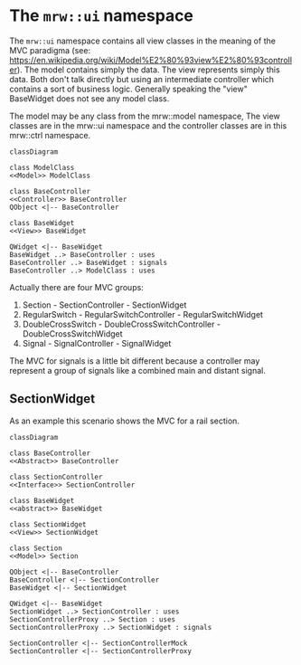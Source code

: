 # The ```mrw::ui``` namespace

The ```mrw::ui``` namespace contains all view classes in the meaning of the MVC paradigma (see: https://en.wikipedia.org/wiki/Model%E2%80%93view%E2%80%93controller). The model contains simply the data. The view represents simply this data. Both don't talk directly but using an intermediate controller which contains a sort of business logic. Generally speaking the "view" BaseWidget does not see any model class.

The model may be any class from the mrw::model namespace, The view classes are in the mrw::ui namespace and the controller classes are in this mrw::ctrl namespace.

```mermaid
classDiagram

class ModelClass
<<Model>> ModelClass

class BaseController
<<Controller>> BaseController
QObject <|-- BaseController

class BaseWidget
<<View>> BaseWidget

QWidget <|-- BaseWidget
BaseWidget ..> BaseController : uses
BaseController ..> BaseWidget : signals
BaseController ..> ModelClass : uses

```

Actually there are four MVC groups:
1. Section - SectionController - SectionWidget
2. RegularSwitch - RegularSwitchController - RegularSwitchWidget
3. DoubleCrossSwitch - DoubleCrossSwitchController - DoubleCrossSwitchWidget
4. Signal - SignalController - SignalWidget

The MVC for signals is a little bit different because a controller may represent a group of signals like a combined main and distant signal.

## SectionWidget

As an example this scenario shows the MVC for a rail section.

```mermaid
classDiagram

class BaseController
<<Abstract>> BaseController

class SectionController
<<Interface>> SectionController

class BaseWidget
<<abstract>> BaseWidget

class SectionWidget
<<View>> SectionWidget

class Section
<<Model>> Section

QObject <|-- BaseController
BaseController <|-- SectionController
BaseWidget <|-- SectionWidget

QWidget <|-- BaseWidget
SectionWidget ..> SectionController : uses
SectionControllerProxy ..> Section : uses
SectionControllerProxy ..> SectionWidget : signals

SectionController <|-- SectionControllerMock
SectionController <|-- SectionControllerProxy

```
